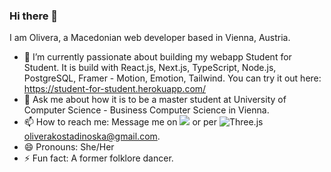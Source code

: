 ### Hi there 👋

I am Olivera, a Macedonian web developer based in Vienna, Austria.

- 👯 I’m currently passionate about building my webapp Student for Student. It is build with React.js, Next.js, TypeScript, Node.js, PostgreSQL, Framer - Motion, Emotion, Tailwind. You can try it out here: https://student-for-student.herokuapp.com/
- 💬 Ask me about how it is to be a master student at University of Computer Science - Business Computer Science in Vienna.
- 📫 How to reach me: Message me on [![](https://img.shields.io/badge/-Linkedin-000?&logo=Linkedin)](https://www.linkedin.com/in/olivera-kostadinoska-74080ab0/) or per ![Three.js](https://img.shields.io/badge/-Gmail-000?&logo=Gmail) oliverakostadinoska@gmail.com.
- 😄 Pronouns: She/Her
- ⚡ Fun fact: A former folklore dancer.






